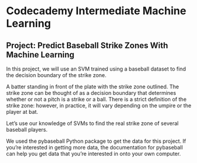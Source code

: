 # Codecademy Intermediate Machine Learning
## Project: Predict Baseball Strike Zones With Machine Learning

In this project, we will use an SVM trained using a baseball dataset to find the decision boundary of the strike zone.

A batter standing in front of the plate with the strike zone outlined.
The strike zone can be thought of as a decision boundary that determines whether or not a pitch is a strike or a ball. There is a strict definition of the strike zone: however, in practice, it will vary depending on the umpire or the player at bat.

Let’s use our knowledge of SVMs to find the real strike zone of several baseball players.

We used the pybaseball Python package to get the data for this project. If you’re interested in getting more data, the documentation for pybaseball can help you get data that you’re interested in onto your own computer.
